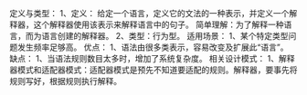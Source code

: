 定义与类型：
	1、定义：
		给定一个语言，定义它的文法的一种表示，并定义一个解释器，这个解释器使用该表示来解释语言中的句子。
		简单理解：为了解释一种语言，而为语言创建的解释器。
	2、类型：行为型。
适用场景：
	1、某个特定类型问题发生频率足够高。
优点：
	 1、语法由很多类表示，容易改变及扩展此“语言”。
缺点：
	1、当语法规则数目太多时，增加了系统复杂度。
相关设计模式：
1、解释器模式和适配器模式：适配器模式是预先不知道要适配的规则。解释器，要事先将规则写好，根据规则执行解释。